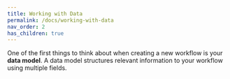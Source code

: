 ```yaml
---
title: Working with Data
permalink: /docs/working-with-data
nav_order: 2
has_children: true
---
```

One of the first things to think about when creating a new workflow is your **data model**.  A data model structures relevant information to your workflow using multiple fields.
